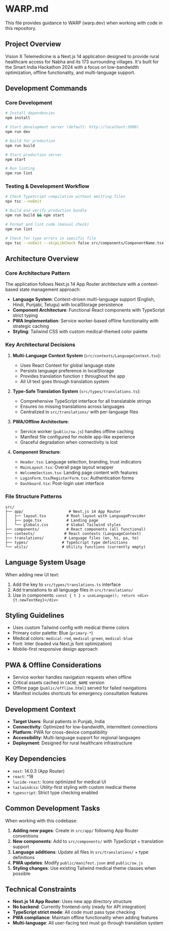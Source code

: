 # WARP.md

This file provides guidance to WARP (warp.dev) when working with code in this repository.

## Project Overview

Vision X Telemedicine is a Next.js 14 application designed to provide rural healthcare access for Nabha and its 173 surrounding villages. It's built for the Smart India Hackathon 2024 with a focus on low-bandwidth optimization, offline functionality, and multi-language support.

## Development Commands

### Core Development
```bash
# Install dependencies
npm install

# Start development server (default: http://localhost:3000)
npm run dev

# Build for production
npm run build

# Start production server
npm start

# Run linting
npm run lint
```

### Testing & Development Workflow
```bash
# Check TypeScript compilation without emitting files
npx tsc --noEmit

# Build and verify production bundle
npm run build && npm start

# Format and lint code (manual check)
npm run lint

# Check for type errors in specific file
npx tsc --noEmit --skipLibCheck false src/components/ComponentName.tsx
```

## Architecture Overview

### Core Architecture Pattern
The application follows Next.js 14 App Router architecture with a context-based state management approach:

- **Language System**: Context-driven multi-language support (English, Hindi, Punjabi, Telugu) with localStorage persistence
- **Component Architecture**: Functional React components with TypeScript strict typing
- **PWA Implementation**: Service worker-based offline functionality with strategic caching
- **Styling**: Tailwind CSS with custom medical-themed color palette

### Key Architectural Decisions

1. **Multi-Language Context System** (`src/contexts/LanguageContext.tsx`):
   - Uses React Context for global language state
   - Persists language preference in localStorage
   - Provides translation function `t` throughout the app
   - All UI text goes through translation system

2. **Type-Safe Translation System** (`src/types/translations.ts`):
   - Comprehensive TypeScript interface for all translatable strings
   - Ensures no missing translations across languages
   - Centralized in `src/translations/` with per-language files

3. **PWA/Offline Architecture**:
   - Service worker (`public/sw.js`) handles offline caching
   - Manifest file configured for mobile app-like experience
   - Graceful degradation when connectivity is lost

4. **Component Structure**:
   - `Header.tsx`: Language selection, branding, trust indicators
   - `MainLayout.tsx`: Overall page layout wrapper
   - `WelcomeSection.tsx`: Landing page content with features
   - `LoginForm.tsx`/`RegisterForm.tsx`: Authentication forms
   - `Dashboard.tsx`: Post-login user interface

### File Structure Patterns

```
src/
├── app/                    # Next.js 14 App Router
│   ├── layout.tsx         # Root layout with LanguageProvider
│   ├── page.tsx           # Landing page
│   └── globals.css        # Global Tailwind styles
├── components/            # React components (all functional)
├── contexts/             # React contexts (LanguageContext)
├── translations/         # Language files (en, hi, pa, te)
├── types/               # TypeScript type definitions
└── utils/               # Utility functions (currently empty)
```

## Language System Usage

When adding new UI text:

1. Add the key to `src/types/translations.ts` interface
2. Add translations to all language files in `src/translations/`
3. Use in components: `const { t } = useLanguage(); return <div>{t.newTextKey}</div>`

## Styling Guidelines

- Uses custom Tailwind config with medical theme colors
- Primary color palette: Blue (`primary-*`) 
- Medical colors: `medical-red`, `medical-green`, `medical-blue`
- Font: Inter (loaded via Next.js font optimization)
- Mobile-first responsive design approach

## PWA & Offline Considerations

- Service worker handles navigation requests when offline
- Critical assets cached in `CACHE_NAME` version
- Offline page (`public/offline.html`) served for failed navigations
- Manifest includes shortcuts for emergency consultation features

## Development Context

- **Target Users**: Rural patients in Punjab, India
- **Connectivity**: Optimized for low-bandwidth, intermittent connections  
- **Platform**: PWA for cross-device compatibility
- **Accessibility**: Multi-language support for regional languages
- **Deployment**: Designed for rural healthcare infrastructure

## Key Dependencies

- `next`: 14.0.3 (App Router)
- `react`: ^18
- `lucide-react`: Icons optimized for medical UI
- `tailwindcss`: Utility-first styling with custom medical theme
- `typescript`: Strict type checking enabled

## Common Development Tasks

When working with this codebase:

1. **Adding new pages**: Create in `src/app/` following App Router conventions
2. **New components**: Add to `src/components/` with TypeScript + translation support
3. **Language additions**: Update all files in `src/translations/` + type definitions
4. **PWA updates**: Modify `public/manifest.json` and `public/sw.js`
5. **Styling changes**: Use existing Tailwind medical theme classes when possible

## Technical Constraints

- **Next.js 14 App Router**: Uses new app directory structure
- **No backend**: Currently frontend-only (ready for API integration)
- **TypeScript strict mode**: All code must pass type checking
- **PWA compliance**: Maintain offline functionality when adding features
- **Multi-language**: All user-facing text must go through translation system